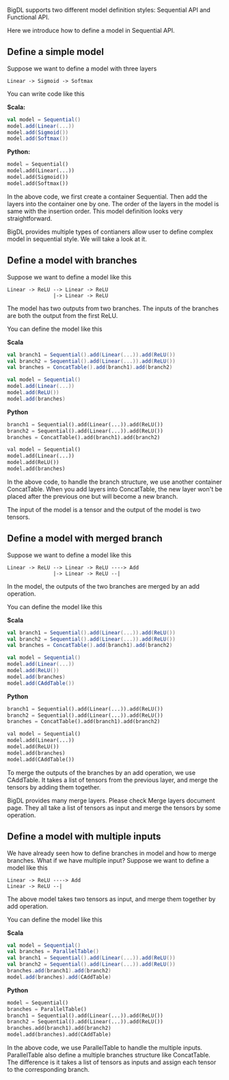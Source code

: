 BigDL supports two different model definition styles: Sequential API and Functional API.

Here we introduce how to define a model in Sequential API.

## Define a simple model
Suppose we want to define a model with three layers
```
Linear -> Sigmoid -> Softmax
```

You can write code like this

**Scala:**
```scala
val model = Sequential()
model.add(Linear(...))
model.add(Sigmoid())
model.add(Softmax())
```
**Python:**
```python
model = Sequential()
model.add(Linear(...))
model.add(Sigmoid())
model.add(Softmax())
```

In the above code, we first create a container Sequential. Then add the layers
into the container one by one. The order of the layers in the model is same with the insertion
order. This model definition
looks very straightforward.

BigDL provides multiple types of contianers allow user to define complex model in sequential
style. We will take a look at it.

## Define a model with branches
Suppose we want to define a model like this
```
Linear -> ReLU --> Linear -> ReLU
               |-> Linear -> ReLU
```
The model has two outputs from two branches. The inputs of the branches are both the
output from the first ReLU.

You can define the model like this

**Scala**
```scala
val branch1 = Sequential().add(Linear(...)).add(ReLU())
val branch2 = Sequential().add(Linear(...)).add(ReLU())
val branches = ConcatTable().add(branch1).add(branch2)

val model = Sequential()
model.add(Linear(...))
model.add(ReLU())
model.add(branches)
```

**Python**
```python
branch1 = Sequential().add(Linear(...)).add(ReLU())
branch2 = Sequential().add(Linear(...)).add(ReLU())
branches = ConcatTable().add(branch1).add(branch2)

val model = Sequential()
model.add(Linear(...))
model.add(ReLU())
model.add(branches)
```
In the above code, to handle the branch structure, we use another container ConcatTable.
When you add layers into ConcatTable, the new layer won't be placed after the previous one
but will become a new branch.

The input of the model is a tensor and the output of the model is two tensors.

## Define a model with merged branch
Suppose we want to define a model like this
```
Linear -> ReLU --> Linear -> ReLU ----> Add
               |-> Linear -> ReLU --|
```
In the model, the outputs of the two branches are merged by an add operation.

You can define the model like this

**Scala**
```scala
val branch1 = Sequential().add(Linear(...)).add(ReLU())
val branch2 = Sequential().add(Linear(...)).add(ReLU())
val branches = ConcatTable().add(branch1).add(branch2)

val model = Sequential()
model.add(Linear(...))
model.add(ReLU())
model.add(branches)
model.add(CAddTable())
```

**Python**
```python
branch1 = Sequential().add(Linear(...)).add(ReLU())
branch2 = Sequential().add(Linear(...)).add(ReLU())
branches = ConcatTable().add(branch1).add(branch2)

val model = Sequential()
model.add(Linear(...))
model.add(ReLU())
model.add(branches)
model.add(CAddTable())
```
To merge the outputs of the branches by an add operation, we use CAddTable. It
takes a list of tensors from the previous layer, and merge the tensors by adding them together.

BigDL provides many merge layers. Please check Merge layers document page. They all
take a list of tensors as input and merge the tensors by some operation.

## Define a model with multiple inputs
We have already seen how to define branches in model and how to merge branches.
What if we have multiple input? Suppose we want to define a model like this
```
Linear -> ReLU ----> Add
Linear -> ReLU --|
```

The above model takes two tensors as input, and merge them together by add operation.

You can define the model like this

**Scala**
```scala
val model = Sequential()
val branches = ParallelTable()
val branch1 = Sequential().add(Linear(...)).add(ReLU())
val branch2 = Sequential().add(Linear(...)).add(ReLU())
branches.add(branch1).add(branch2)
model.add(branches).add(CAddTable)
```

**Python**
```python
model = Sequential()
branches = ParallelTable()
branch1 = Sequential().add(Linear(...)).add(ReLU())
branch2 = Sequential().add(Linear(...)).add(ReLU())
branches.add(branch1).add(branch2)
model.add(branches).add(CAddTable)
```

In the above code, we use ParallelTable to handle the multiple inputs. ParallelTable also
define a multiple branches structure like ConcatTable. The difference is it takes a list
of tensors as inputs and assign each tensor to the corresponding branch.

